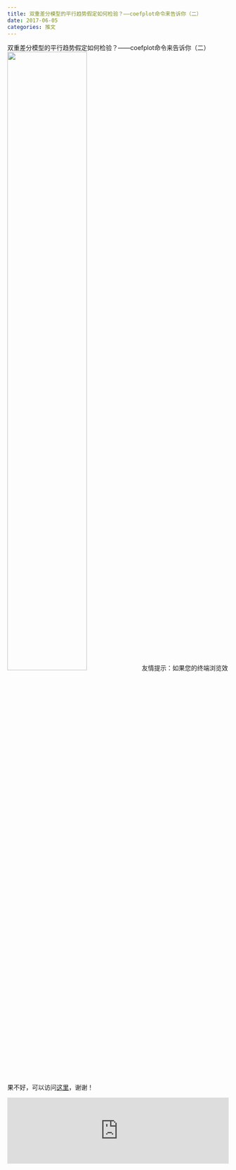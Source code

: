 ```yaml
---
title: 双重差分模型的平行趋势假定如何检验？——coefplot命令来告诉你（二）
date: 2017-06-05
categories: 推文
---
```

双重差分模型的平行趋势假定如何检验？——coefplot命令来告诉你（二）
<img src="http://mmbiz.qpic.cn/mmbiz_png/ACviaWTBFxhZute49aUP9FhUkoSGEDSvVCD7bYbxlaff1zBUzqwZwnMwh6nY0lF9RNbHhV5icOvNkSJxLUicmQlSw/0?wx_fmt=png" style="width: 60%; height: auto;"/><!--more-->
友情提示：如果您的终端浏览效果不好，可以访问[这里](https://stata-club.github.io/stata_article/2017-06-05.html)，谢谢！
<iframe src="https://stata-club.github.io/stata_article/2017-06-05.html" id="iframepage" frameborder="0" scrolling="no" marginheight="0" marginwidth="0" width="100%" onLoad="iFrameHeight()"></iframe>
<script type="text/javascript" language="javascript">
function iFrameHeight() {
var ifm= document.getElementById("iframepage");
var subWeb = document.frames ? document.frames["iframepage"].document : ifm.contentDocument;   
if(ifm != null && subWeb != null) {
 ifm.height = subWeb.body.scrollHeight;
} 
} 
</script> 
